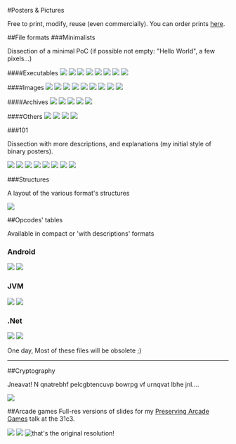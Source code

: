 #Posters & Pictures

Free to print, modify, reuse (even commercially). You can order prints [here](http://prints.corkami.com).

##File formats
###Minimalists

Dissection of a minimal PoC (if possible not empty: "Hello World", a few pixels...)

####Executables
[![](thumbs/PE.gif)](PE.png) [![](thumbs/ELF.gif)](ELF.png) [![](thumbs/MachO.gif)](MachO.png) [![](thumbs/COM.gif)](COM.png) [![](thumbs/DOL.gif)](DOL.png) [![](thumbs/SWF.gif)](SWF.png) [![](thumbs/CLASS.gif)](CLASS.png) [![](thumbs/DEX.gif)](DEX.png) 


####Images
[![](thumbs/XBM.gif)](XBM.png) [![](thumbs/PGM.gif)](PGM.png) [![](thumbs/PPM.gif)](PPM.png) [![](thumbs/BMP.gif)](BMP.png) [![](thumbs/GIF.gif)](GIF.png) [![](thumbs/TIFF_LE.gif)](TIFF_LE.png) [![](thumbs/TIFF_BE.gif)](TIFF_BE.png) [![](thumbs/PNG.gif)](PNG.png) [![](thumbs/JPG.gif)](JPG.png)

####Archives
[![](thumbs/ZIP.gif)](ZIP.png) [![](thumbs/TAR.gif)](TAR.png) [![](thumbs/GZip.gif)](GZip.png) [![](thumbs/RAR.gif)](RAR.png) [![](thumbs/BZ2.gif)](BZ2.png)

####Others
[![](thumbs/PDF.gif)](PDF.png) [![](thumbs/WAV.gif)](WAV.png) [![](thumbs/x64.gif)](x64.png) [![](thumbs/x86.gif)](x86.png)

###101

Dissection with more descriptions, and explanations (my initial style of binary posters).
 
[![](thumbs/PE101.gif)](PE101.png) [![](thumbs/ELF101.gif)](ELF101.png) [![](thumbs/ZIP101.gif)](ZIP101.png) [![](thumbs/Mach-O101.gif)](Mach-O101.png) [![](thumbs/CLASS101.gif)](CLASS101.png) [![](thumbs/PDF101.gif)](PDF101.png) [![](thumbs/COM101.gif)](COM101.png) [![](thumbs/WAV101.gif)](WAV101.png)

###Structures

A layout of the various format's structures

[![](thumbs/PE102.gif)](PE102.png)

##Opcodes' tables

Available in compact or 'with descriptions' formats

### Android
[![](thumbs/DVM.gif)](DVM.png) [![](thumbs/DVMFull.gif)](DVMFull.jpg)
### JVM
[![](thumbs/JVM.gif)](JVM.png) [![](thumbs/JVMFull.gif)](JVMFull.png)
### .Net
[![](thumbs/DotNet.gif)](DotNet.png) [![](thumbs/DotNetFull.gif)](DotNetFull.jpg)


One day, Most of these files will be obsolete ;)

----------

##Cryptography

Jneavat! N qnatrebhf pelcgbtencuvp bowrpg vf urnqvat lbhe jnl....

[![](thumbs/CryptoModes.gif)](CryptoModes.png)

##Arcade games
Full-res versions of slides for my [Preserving Arcade Games](http://www.youtube.com/watch?v=vg7LPcFUxg8) talk at the 31c3.

[![](thumbs/CPSx.gif)](CPSx.png) [![](thumbs/NeoGeo.gif)](NeoGeo.png) ![that's the original resolution!](facepalm.png)
